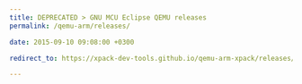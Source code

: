 ```yaml
---
title: DEPRECATED > GNU MCU Eclipse QEMU releases
permalink: /qemu-arm/releases/

date: 2015-09-10 09:08:00 +0300

redirect_to: https://xpack-dev-tools.github.io/qemu-arm-xpack/releases/

---
```

